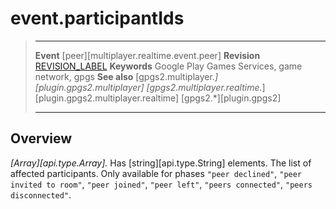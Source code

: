 # event.participantIds

> --------------------- ------------------------------------------------------------------------------------------
> __Event__             [peer][multiplayer.realtime.event.peer]
> __Revision__          [REVISION_LABEL](REVISION_URL)
> __Keywords__          Google Play Games Services, game network, gpgs
> __See also__          [gpgs2.multiplayer.*][plugin.gpgs2.multiplayer]
>                       [gpgs2.multiplayer.realtime.*][plugin.gpgs2.multiplayer.realtime]
>                       [gpgs2.*][plugin.gpgs2]
> --------------------- ------------------------------------------------------------------------------------------

## Overview

_[Array][api.type.Array]._ Has [string][api.type.String] elements. The list of affected participants. Only available for phases `"peer declined"`, `"peer invited to room"`, `"peer joined"`, `"peer left"`, `"peers connected"`, `"peers disconnected"`.